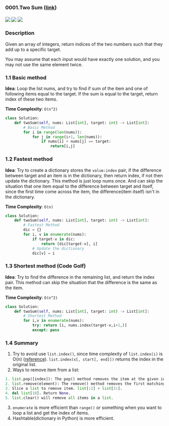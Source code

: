 ### 0001.Two Sum ([link](https://leetcode.com/problems/two-sum/))
#### ![](https://img.shields.io/badge/Tag-Array-brightgreen.svg) ![](https://img.shields.io/badge/Difficult-Easy-brightgreen.svg) ![](https://img.shields.io/badge/Python-3.7-yellow.svg)

### Description
Given an array of integers, return indices of the two numbers such that they add up to a specific target.

You may assume that each input would have exactly one solution, and you may not use the same element twice.

### 1.1 Basic method
**Idea**:  Loop the list nums, and try to find if sum of the item and one of following items equal to the target. If the sum is equal to the target, return index of these two items.  

**Time Complexity**: ```O(n^2)```

``` python
class Solution:
    def twoSum(self, nums: List[int], target: int) -> List[int]:
        # Basic Method
        for i in range(len(nums)):
            for j in range(i+1, len(nums)):
                if nums[i] + nums[j] == target:
                    return[i,j]
```

### 1.2 Fastest method
**Idea**: Try to create a dictionary stores the ```value:index``` pair, if the difference between target and an item is in the dictionary, then return index, if not then update the dictionary. This method is just loop nums once. And can skip the situation that one item equal to the difference between target and itself, since the first time come across the item, the difference(item itself) isn't in the dictionary.  

**Time Complexity**: ```O(n)```

``` python
class Solution:
    def twoSum(self, nums: List[int], target: int) -> List[int]:
        # Fastest Method
        dic = {}
        for i, v in enumerate(nums):
            if target-v in dic:
                return [dic[target-v], i]
            # Update the dictionary
            dic[v] = i
```

### 1.3 Shortest method (Code Golf)
**Idea**: Try to find the difference in the remaining list, and return the index pair. This method can skip the situation that the difference is the same as the item.  

**Time Complexity**: ```O(n^2)```

``` python
class Solution:
    def twoSum(self, nums: List[int], target: int) -> List[int]:
        # Shortest Method
        for i,v in enumerate(nums):
            try: return [i, nums.index(target-v,i+1,)]
            except: pass
```


### 1.4 Summary
1. Try to avoid use ```list.index()```, since time complexity of ```list.index(i)``` is O(n) ([reference](https://stackoverflow.com/questions/5913671/complexity-of-list-indexx-in-python)). ```list.index(x[, start[, end]])``` returns the index in the original list.
2. Ways to remove item from a list:
``` python
1. list.pop([index]): The pop() method removes the item at the given index from the list and returns the removed item. Default is remove the last element.
2. list.remove(element): The remove() method removes the first matching element (which is passed as an argument) from the list. Return None.
3. Slice a list to remove item. list[:2] + list[3:].
4. del list[10]. Return None.
5. list.clear() will remove all items in a list.
```
3. ```enumerate``` is more efficient than ```range()``` or something when you want to loop a list and get the index of items.
4. Hashtable(dictionary in Python) is more efficient.
